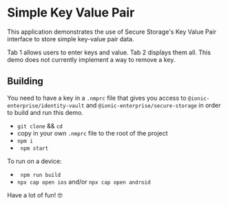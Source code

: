# Simple Key Value Pair

This application demonstrates the use of Secure Storage's Key Value Pair interface to store simple key-value pair data.

Tab 1 allows users to enter keys and value.
Tab 2 displays them all.
This demo does not currently implement a way to remove a key.

## Building

You need to have a key in a `.nmprc` file that gives you access to `@ionic-enterprise/identity-vault` and `@ionic-enterprise/secure-storage` in order to build and run this demo.

- `git clone` && `cd`
- copy in your own `.nmprc` file to the root of the project
- `npm i`
- ` npm start`

To run on a device:

- ` npm run build`
- `npx cap open ios` and/or `npx cap open android`

Have a lot of fun! 🤓
